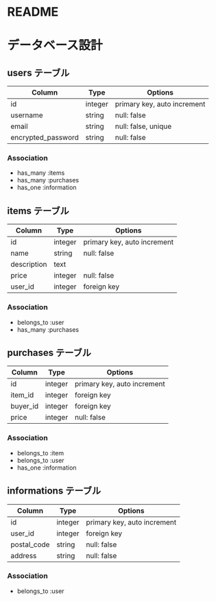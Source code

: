 # README

# データベース設計

## users テーブル

| Column              | Type    | Options                        |
| ------------------- | ------- | ------------------------------ |
| id                  | integer | primary key, auto increment    |
| username            | string  | null: false                    |
| email               | string  | null: false, unique            |
| encrypted_password  | string  | null: false                    |

### Association

- has_many :items
- has_many :purchases
- has_one :information

## items テーブル

| Column         | Type    | Options                        |
| -------------- | ------- | ------------------------------ |
| id             | integer | primary key, auto increment    |
| name           | string  | null: false                    |
| description    | text    |                               |
| price          | integer | null: false                    |
| user_id        | integer | foreign key                    |

### Association

- belongs_to :user
- has_many :purchases

## purchases テーブル

| Column         | Type    | Options                        |
| -------------- | ------- | ------------------------------ |
| id             | integer | primary key, auto increment    |
| item_id        | integer | foreign key                    |
| buyer_id       | integer | foreign key                    |
| price          | integer | null: false                    |

### Association

- belongs_to :item
- belongs_to :user
- has_one :information

## informations テーブル

| Column      | Type   | Options                        |
| ----------- | ------ | ------------------------------ |
| id          | integer| primary key, auto increment    |
| user_id     | integer| foreign key                    |
| postal_code | string | null: false                    |
| address     | string | null: false                    |


### Association

- belongs_to :user

